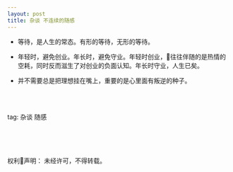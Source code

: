 ```yaml
---
layout: post
title: 杂谈 不连续的随感
---
```


* 等待，是人生的常态。有形的等待，无形的等待。

* 年轻时，避免创业。年长时，避免守业。年轻时创业，往往伴随的是热情的空耗，同时反而滋生了对创业的负面认知。年长时守业，人生已矣。

* 并不需要总是把理想挂在嘴上，重要的是心里面有叛逆的种子。


<br>
<br>

tag: 杂谈 随感

<br>
<br>
<br>


权利声明：
未经许可，不得转载。
